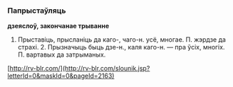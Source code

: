 ### Папрыстаўляць
**дзеяслоў, закончанае трыванне**

1. Прыставіць, прысланіць да каго-, чаго-н. усё, многае. П. жэрдзе да страхі. 2. Прызначыць быць дзе-н., каля каго-н. — пра ўсіх, многіх. П. вартавых да затрыманых.

<a rel="author">[http://rv-blr.com/](http://rv-blr.com/slounik.jsp?letterId=0&maskId=0&pageId=2163)</a>
